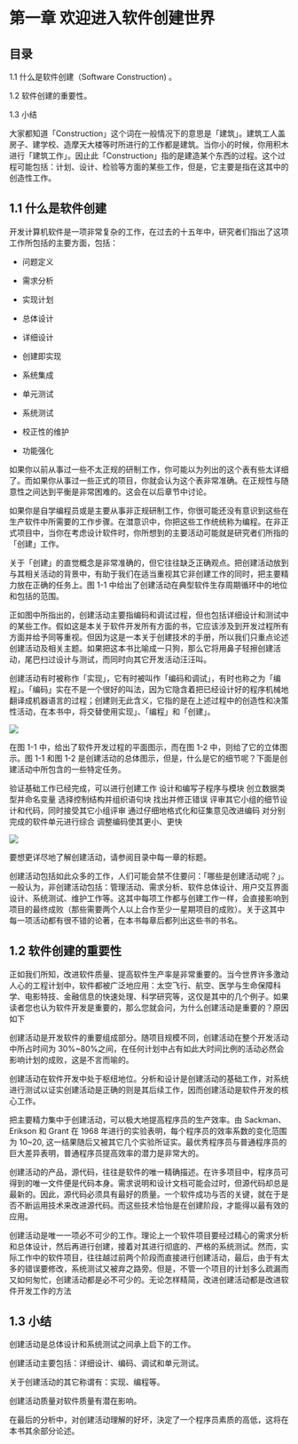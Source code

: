# 第一章 欢迎进入软件创建世界

## 目录

1.1 什么是软件创建（Software Construction) 。

1.2 软件创建的重要性。

1.3 小结

大家都知道「Construction」这个词在一般情况下的意思是「建筑」。建筑工人盖房子、建学校、造摩天大楼等时所进行的工作都是建筑。当你小的时候，你用积木进行「建筑工作」。因止此「Construction」指的是建造某个东西的过程。这个过程可能包括：计划、设计、检验等方面的某些工作，但是，它主要是指在这其中的创造性工作。

## 1.1 什么是软件创建

开发计算机软件是一项非常复杂的工作，在过去的十五年中，研究者们指出了这项工作所包括的主要方面，包括：

- 问题定义

- 需求分析

- 实现计划

- 总体设计

- 详细设计

- 创建即实现

- 系统集成

- 单元测试

- 系统测试

- 校正性的维护

- 功能强化

如果你以前从事过一些不太正规的研制工作，你可能以为列出的这个表有些太详细了。而如果你从事过一些正式的项目，你就会认为这个表非常准确。在正规性与随意性之间达到平衡是非常困难的。这会在以后章节中讨论。

如果你是自学编程员或是主要从事非正规研制工作，你很可能还没有意识到这些在生产软件中所需要的工作步骤。在澘意识中，你把这些工作统统称为编程。在非正式项目中，当你在考虑设计软件时，你所想到的主要活动可能就是研究者们所指的「创建」工作。

关于「创建」的直觉概念是非常准确的，但它往往缺乏正确观点。把创建活动放到与其相关活动的背景中，有助于我们在适当重视其它非创建工作的同时，把主要精力放在正确的任务上。图 1-1 中给出了创建活动在典型软件生存周期循环中的地位和包括的范围。

正如图中所指出的，创建活动主要指编码和调试过程，但也包括详细设计和测试中的某些工作。假如这是本关于软件开发所有方面的书，它应该涉及到开发过程所有方面并给予同等重视。但因为这是一本关于创建技术的手册，所以我们只重点论述创建活动及相关主题。如果把这本书比喻成一只狗，那么它将用鼻子轻擦创建活动，尾巴扫过设计与测试，而同时向其它开发活动汪汪叫。

创建活动有时被称作「实现」，它有时被叫作「编码和调试」，有时也称之为「编程」。「编码」实在不是一个很好的叫法，因为它隐含着把已经设计好的程序机械地翻译成机器语言的过程；创建则无此含义，它指的是在上述过程中的创造性和决策性活动，在本书中，将交替使用实现」、「编程」和「创建」。

![](https://raw.githubusercontent.com/dalong0514/selfstudy/master/图片链接/计算机/2019028.png)

在图 1-1 中，给出了软件开发过程的平面图示，而在图 1-2 中，则给了它的立体图示。图 1-1 和图 1-2 是创建活动的总体图示，但是，什么是它的细节呢？下面是创建活动中所包含的一些特定任务。

验证基础工作已经完成，可以进行创建工作
设计和编写子程序与模块
创立数据类型并命名变量
选择控制结构并组织语句块
找出并修正错误
评审其它小组的细节设计和代码，同时接受其它小组评审
通过仔细地格式化和征集意见改进编码
对分别完成的软件单元进行综合
调整编码使其更小、更快

![](https://raw.githubusercontent.com/dalong0514/selfstudy/master/图片链接/计算机/2019029.png)

要想更详尽地了解创建活动，请参阅目录中每一章的标题。

创建活动包括如此众多的工作，人们可能会禁不住要问：「哪些是创建活动呢？」。一般认为，非创建活动包括：管理活动、需求分析、软件总体设计、用户交互界面设计、系统测试、维护工作等。这其中每项工作都与创建工作一样，会直接影响到项目的最终成败（那些需要两个人以上合作至少一星期项目的成败）。关于这其中每一项活动都有很不错的论著，在本书每章后都列出这些书的书名。

## 1.2 软件创建的重要性

正如我们所知，改进软件质量、提高软件生产率是非常重要的。当今世界许多激动人心的工程计划中，软件都被广泛地应用：太空飞行、航空、医学与生命保障科学、电影特技、金融信息的快速处理、科学研究等，这仅是其中的几个例子。如果读者您也认为软件开发是重要的，那么您就会问，为什么创建活动是重要的？原因如下

创建活动是开发软件的重要组成部分。随项目规模不同，创建活动在整个开发活动中所占时间为 30%~80%之间，在任何计划中占有如此大时间比例的活动必然会影响计划的成败，这是不言而喻的。

创建活动在软件开发中处于枢纽地位。分析和设计是创建活动的基础工作，对系统进行测试以证实创建活动是正确的则是其后续工作，因而创建活动是软件开发的核心工作。

把主要精力集中于创建活动，可以极大地提高程序员的生产效率。由 Sackman、Erikson 和 Grant 在 1968 年进行的实验表明，每个程序员的效率系数的变化范围为 10~20, 这一结果随后又被其它几个实验所证实。最优秀程序员与普通程序员的巨大差异表明，普通程序员提高效率的潜力是非常大的。

创建活动的产品，源代码，往往是软件的唯一精确描述。在许多项目中，程序员可得到的唯一文件便是代码本身。需求说明和设计文档可能会过时，但源代码却总是最新的。因此，源代码必须具有最好的质量。一个软件成功与否的关键，就在于是否不断运用技术来改进源代码。而这些技术恰怡是在创建阶段，才能得以最有效的应用。

创建活动是唯一一项必不可少的工作。理论上一个软件项目要经过精心的需求分析和总体设计，然后再进行创建，接着对其进行彻底的、严格的系统测试。然而，实际工作中的软件项目，往往越过前两个阶段而直接进行创建活动，最后，由于有太多的错误要修改，系统测试又被弃之路旁。但是，不管一个项目的计划多么疏漏而又如何匆忙，创建活动都是必不可少的。无论怎样精简，改进创建活动都是改进软件开发工作的方法

## 1.3 小结

创建活动是总体设计和系统测试之间承上启下的工作。

创建活动主要包括：详细设计、编码、调试和单元测试。

关于创建活动的其它称谓有：实现、编程等。

创建活动质量对软件质量有潜在影响。

在最后的分析中，对创建活动理解的好坏，決定了一个程序员素质的高低，这将在本书其余部分论述。
